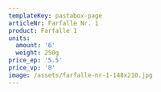 ```yaml
---
templateKey: pastabox-page
articleNr: Farfalle Nr. 1
product: Farfalle 1
units:
  amount: '6'
  weight: 250g
price_ep: '5.5'
price_vp: '8'
image: /assets/farfalle-nr-1-148x210.jpg
---
```


